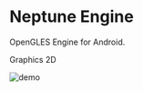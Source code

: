 # Neptune Engine
OpenGLES Engine for Android.

Graphics 2D

![demo](https://github.com/FrioGitHub/NeptuneEngine/blob/master/screenshots/neptune_engine_demo.jpg)
